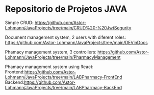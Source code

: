 # Repositorio de Projetos JAVA

Simple CRUD:
https://github.com/Astor-Lohmann/JavaProjects/tree/main/CRUD%20-%20JwtSegurity

Document management system, 2 users with diferent roles:
https://github.com/Astor-Lohmann/JavaProjects/tree/main/DEVinDocs

Phamacy management system, 3 controllers:
https://github.com/Astor-Lohmann/JavaProjects/tree/main/PharmacyManagement

Phamacy management system using React:
Frontend:https://github.com/Astor-Lohmann/JavaProjects/tree/main/LABPharmacy-FrontEnd
Backend:https://github.com/Astor-Lohmann/JavaProjects/tree/main/LABPharmacy-BackEnd
